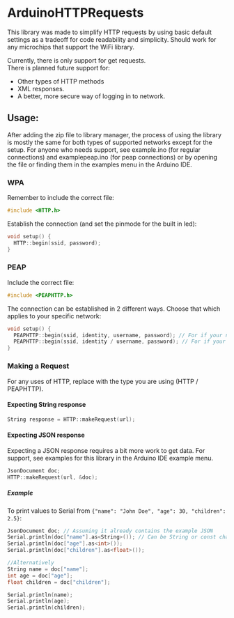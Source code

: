 # ArduinoHTTPRequests

This library was made to simplify HTTP requests by using basic default settings as a tradeoff for code readability and simplicity. 
Should work for any microchips that support the WiFi library.

Currently, there is only support for get requests.\
There is planned future support for:
* Other types of HTTP methods
* XML responses.
* A better, more secure way of logging in to network.

## Usage:
After adding the zip file to library manager, the process of using the library is mostly the same for both types of supported networks
except for the setup. For anyone who needs support, see example.ino (for regular connections) and examplepeap.ino (for peap connections)
or by opening the file or finding them in the examples menu in the Arduino IDE.

### WPA
Remember to include the correct file:
```c
#include <HTTP.h>
```
Establish the connection (and set the pinmode for the built in led):
```c
void setup() {
  HTTP::begin(ssid, password);
}
```

### PEAP
Include the correct file:
```c
#include <PEAPHTTP.h>
```
The connection can be established in 2 different ways. Choose that which applies to your specific network:
```c
void setup() {
  PEAPHTTP::begin(ssid, identity, username, password); // For if your network requires that identity and username be different
  PEAPHTTP::begin(ssid, identity / username, password); // For if your network either does not require a identity / username or if they are the same.
}
```

### Making a Request
For any uses of HTTP, replace with the type you are using (HTTP / PEAPHTTP).

#### Expecting String response
```c
String response = HTTP::makeRequest(url);
```

#### Expecting JSON response
Expecting a JSON response requires a bit more work to get data. For support,
see examples for this library in the Arduino IDE example menu.
```c
JsonDocument doc;
HTTP::makeRequest(url, &doc);
```
##### Example
To print values to Serial from `{"name": "John Doe", "age": 30, "children": 2.5}`:
```c
JsonDocument doc; // Assuming it already contains the example JSON
Serial.println(doc["name"].as<String>()); // Can be String or const char*
Serial.println(doc["age"].as<int>());
Serial.println(doc["children"].as<float>());

//Alternatively
String name = doc["name"];
int age = doc["age"];
float children = doc["children"];

Serial.println(name);
Serial.println(age);
Serial.println(children);
```
